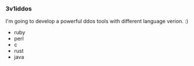 ### 3v1iddos

I'm going to develop a powerful ddos tools with different language verion. :)



* ruby
* perl 
* c 
* rust
* java
